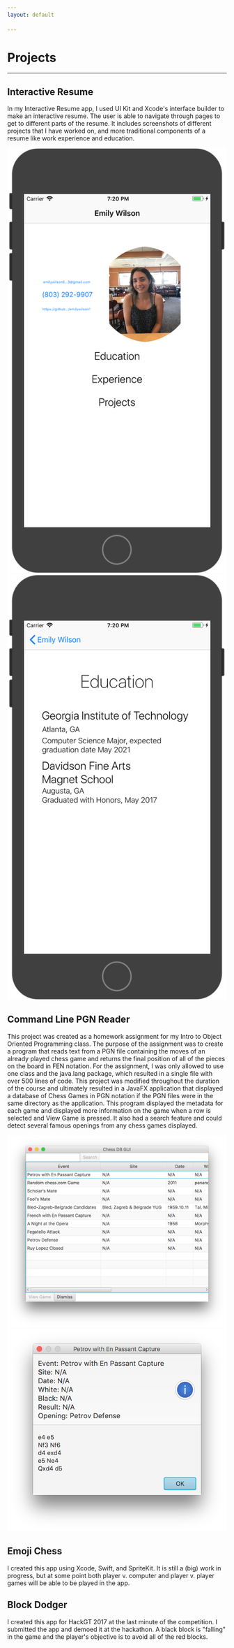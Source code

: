 ```yaml
---
layout: default

---
```


<div id="projects"></div>

# Projects

___

## Interactive Resume

In my Interactive Resume app, I used UI Kit and Xcode's interface builder to make an interactive resume. The user is able to navigate through pages to get to different parts of the resume. It includes screenshots of different projects that I have worked on, and more traditional components of a resume like work experience and education.

<div style="text-align: center">
    <img class="image" src="/assets/IR1.png"/>
    <img class="image" src="/assets/IR2.png"/>
</div>

## Command Line PGN Reader

This project was created as a homework assignment for my Intro to Object Oriented Programming class. The purpose of the assignment was to create a program that reads text from a PGN file containing the moves of an already played chess game and returns the final position of all of the pieces on the board in FEN notation. For the assignment, I was only allowed to use one class and the java.lang package, which resulted in a single file with over 500 lines of code. This project was modified throughout the duration of the course and ultimately resulted in a JavaFX application that displayed a database of Chess Games in PGN notation if the PGN files were in the same directory as the application. This program displayed the metadata for each game and displayed more information on the game when a row is selected and View Game is pressed. It also had a search feature and could detect several famous openings from any chess games displayed.

<span style="text-align: center">
    <img class="image" src="assets/PGNReader1.png"/>
    <img class="image" src="assets/PGNReader2.png"/>
</span>


## Emoji Chess

I created this app using Xcode, Swift, and SpriteKit. It is still a (big) work in progress, but at some point both player v. computer and player v. player games will be able to be played in the app.

## Block Dodger

I created this app for HackGT 2017 at the last minute of the competition. I submitted the app and demoed it at the hackathon. A black block is "falling" in the game and the player's objective is to avoid all of the red blocks.

